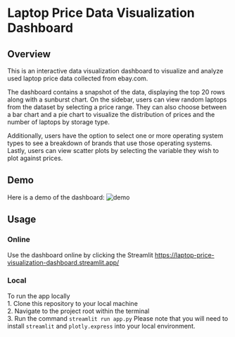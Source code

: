 # Laptop Price Data Visualization Dashboard 

## Overview

This is an interactive data visualization dashboard to visualize and analyze used laptop price data collected from ebay.com. 

The dashboard contains a snapshot of the data, displaying the top 20 rows along with a sunburst chart. On the sidebar, users can view random laptops from the dataset by selecting a price range. They can also choose between a bar chart and a pie chart to visualize the distribution of prices and the number of laptops by storage type.

Additionally, users have the option to select one or more operating system types to see a breakdown of brands that use those operating systems. Lastly, users can view scatter plots by selecting the variable they wish to plot against prices.

## Demo 
Here is a demo of the dashboard: 
![demo](dashboard1.gif)

## Usage 
### Online 
Use the dashboard online by clicking the Streamlit https://laptop-price-visualization-dashboard.streamlit.app/

### Local 
To run the app locally
<br>1. Clone this repository to your local machine 
<br>2. Navigate to the project root within the terminal 
<br>3. Run the command `streamlit run app.py`
Please note that you will need to install `streamlit` and `plotly.express` into your local environment.


